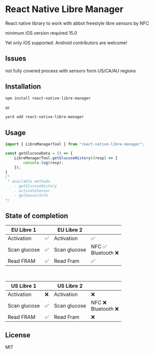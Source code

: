 # React Native Libre Manager

React native library to work with abbot freestyle libre sensors by NFC

minimum iOS version required 15.0

Yet only iOS supported. Android contributors are welcome!

## Issues

not fully covered process with sensors form US/CA/AU regions

## Installation

```sh
npm install react-native-libre-manager
```
or
```sh
yard add react-native-libre-manager
```

## Usage

```js
import { LibreManagerTool } from "react-native-libre-manager";

const getGlucoseData = () => {
    LibreManagerTool.getGlucoseHistory((resp) => {
        console.log(resp);
    });
}
/*
 * available methods
    - getGlucoseHistory
    - activateSensor
    - getSensorInfo
*/
```

## State of completion

|  EU Libre 1  |  | EU Libre 2 |               |
| ------------|--------------|--------------|--------------------|
| Activation  | ✅            | Activation   | ✅ |
| Scan glucose | ✅            | Scan glucose | NFC ✅ <br/>Bluetooth ❌ |
| Read FRAM   | ✅            | Read Fram     | ✅                  |
<br>

|  US Libre 1  |  |  US Libre 2  |               |
| ------------ | ----------- | ------------ |------------------|
| Activation  | ❌  |   Activation| ❌                |
| Scan glucose | ✅  |  Scan glucose  | NFC ❌<br/>Bluetooth ❌ |
| Read FRAM   |  ✅ |  Read Fram  | ❌                |

## License
MIT


